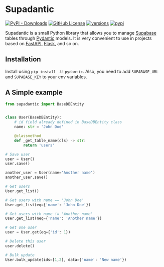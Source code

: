 # Supadantic

[![PyPI - Downloads](https://img.shields.io/pypi/dm/supadantic)](https://github.com/makridenko/supadantic)
[![GitHub License](https://img.shields.io/github/license/makridenko/supadantic)](https://github.com/makridenko/supadantic)
[![versions](https://img.shields.io/pypi/pyversions/supadantic.svg)](https://github.com/makridenko/supadantic)
[![pypi](https://img.shields.io/pypi/v/supadantic.svg)](https://pypi.python.org/pypi/supadantic)

Supadantic is a small Python library that allows you to manage [Supabase](supabase.com) tables through [Pydantic](https://github.com/pydantic/pydantic) models. It is very convenient to use in projects based on [FastAPI](https://github.com/tiangolo/fastapi), [Flask](https://github.com/pallets/flask), and so on.


## Installation

Install using `pip install -U pydantic`.
Also, you need to add `SUPABASE_URL` and `SUPABASE_KEY` to your env variables.


## A Simple example

```python
from supadantic import BaseDBEntity


class User(BaseDBEntity):
    # id field already defined in BaseDBEntity class
    name: str = 'John Doe'

    @classmethod
    def _get_table_name(cls) -> str:
        return 'users'

# Save user
user = User()
user.save()

another_user = User(name='Another name')
another_user.save()

# Get users
User.get_list()

# Get users with name == 'John Doe'
User.get_list(eq={'name': 'John Doe'})

# Get users with name != 'Another name'
User.get_list(neq={'name': 'Another name'})

# Get one user
user = User.get(eq={'id': 1})

# Delete this user
user.delete()

# Bulk update
User.bulk_update(ids=[1,2], data={'name': 'New name'})
```
